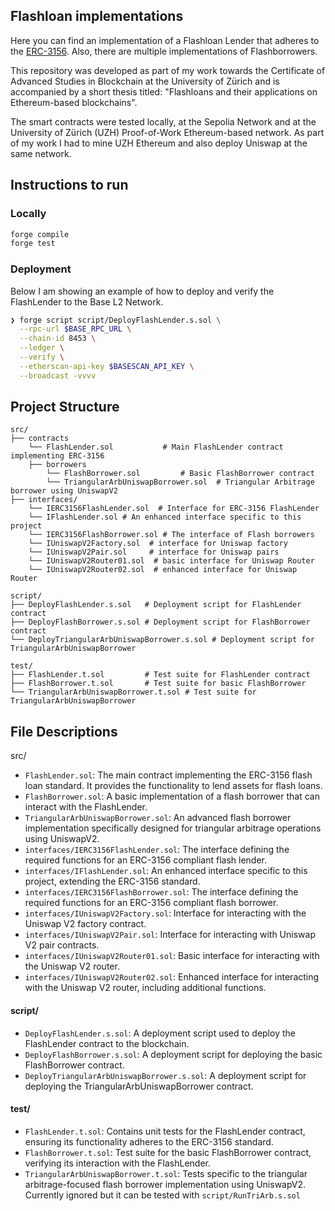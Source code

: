 ## Flashloan implementations

Here you can find an implementation of a Flashloan Lender that adheres to the [ERC-3156](https://eips.ethereum.org/EIPS/eip-3156#flash-lending-security-considerations).
Also, there are multiple implementations of Flashborrowers.

This repository was developed as part of my work towards the Certificate of Advanced Studies in Blockchain at the University of Zürich and is accompanied by a short thesis titled: "Flashloans and their applications on Ethereum-based blockchains".

The smart contracts were tested locally, at the Sepolia Network and at the University of Zürich (UZH) Proof-of-Work Ethereum-based network. As part of my work I had to mine UZH Ethereum and also deploy Uniswap at the same network.

## Instructions to run
### Locally
```bash
forge compile
forge test
```

### Deployment
Below I am showing an example of how to deploy and verify the FlashLender to the Base L2 Network.

```bash
❯ forge script script/DeployFlashLender.s.sol \
  --rpc-url $BASE_RPC_URL \
  --chain-id 8453 \
  --ledger \
  --verify \
  --etherscan-api-key $BASESCAN_API_KEY \
  --broadcast -vvvv
  ```

## Project Structure
```
src/
├── contracts
    └── FlashLender.sol           # Main FlashLender contract implementing ERC-3156
    ├── borrowers
        └── FlashBorrower.sol         # Basic FlashBorrower contract
        └── TriangularArbUniswapBorrower.sol  # Triangular Arbitrage borrower using UniswapV2
├── interfaces/
    └── IERC3156FlashLender.sol  # Interface for ERC-3156 FlashLender
    └── IFlashLender.sol # An enhanced interface specific to this project
    └── IERC3156FlashBorrower.sol # The interface of Flash borrowers
    └── IUniswapV2Factory.sol  # interface for Uniswap factory
    └── IUniswapV2Pair.sol     # interface for Uniswap pairs
    └── IUniswapV2Router01.sol  # basic interface for Uniswap Router
    └── IUniswapV2Router02.sol  # enhanced interface for Uniswap Router

script/
├── DeployFlashLender.s.sol   # Deployment script for FlashLender contract
├── DeployFlashBorrower.s.sol # Deployment script for FlashBorrower contract
└── DeployTriangularArbUniswapBorrower.s.sol # Deployment script for TriangularArbUniswapBorrower

test/
├── FlashLender.t.sol         # Test suite for FlashLender contract
├── FlashBorrower.t.sol       # Test suite for basic FlashBorrower
└── TriangularArbUniswapBorrower.t.sol # Test suite for TriangularArbUniswapBorrower
```

## File Descriptions

src/

- `FlashLender.sol`: The main contract implementing the ERC-3156 flash loan standard. It provides the functionality to lend assets for flash loans.
- `FlashBorrower.sol`: A basic implementation of a flash borrower that can interact with the FlashLender.
- `TriangularArbUniswapBorrower.sol`: An advanced flash borrower implementation specifically designed for triangular arbitrage operations using UniswapV2.
- `interfaces/IERC3156FlashLender.sol`: The interface defining the required functions for an ERC-3156 compliant flash lender.
- `interfaces/IFlashLender.sol`: An enhanced interface specific to this project, extending the ERC-3156 standard.
- `interfaces/IERC3156FlashBorrower.sol`: The interface defining the required functions for an ERC-3156 compliant flash borrower.
- `interfaces/IUniswapV2Factory.sol`: Interface for interacting with the Uniswap V2 factory contract.
- `interfaces/IUniswapV2Pair.sol`: Interface for interacting with Uniswap V2 pair contracts.
- `interfaces/IUniswapV2Router01.sol`: Basic interface for interacting with the Uniswap V2 router.
- `interfaces/IUniswapV2Router02.sol`: Enhanced interface for interacting with the Uniswap V2 router, including additional functions.

#### script/

- `DeployFlashLender.s.sol`: A deployment script used to deploy the FlashLender contract to the blockchain.
- `DeployFlashBorrower.s.sol`: A deployment script for deploying the basic FlashBorrower contract.
- `DeployTriangularArbUniswapBorrower.s.sol`: A deployment script for deploying the TriangularArbUniswapBorrower contract.

#### test/

- `FlashLender.t.sol`: Contains unit tests for the FlashLender contract, ensuring its functionality adheres to the ERC-3156 standard.
- `FlashBorrower.t.sol`: Test suite for the basic FlashBorrower contract, verifying its interaction with the FlashLender.
- `TriangularArbUniswapBorrower.t.sol`: Tests specific to the triangular arbitrage-focused flash borrower implementation using UniswapV2. Currently ignored but it can be tested with `script/RunTriArb.s.sol`
